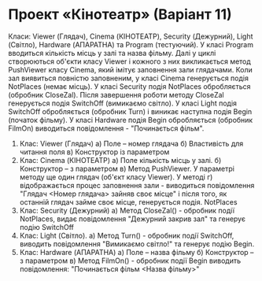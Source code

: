 # Проект «Кінотеатр» (Варіант 11)
Класи: Viewer (Глядач), Cinema (КІНОТЕАТР), Security (Дежурний), Light (Світло), Hardware (АПАРАТНА) та
Program (тестуючий).
У класі Program вводиться кількість місць у залі та назва фільму.
Далі у циклі створюються об'єкти класу Viewer і кожного з них викликається метод PushViewer класу
Cinema, який імітує заповнення зали глядачами.
Коли зал виявиться повністю заповненим, у класі Cinema генерується подія NotPlaces (немає місць).
У класі Security подія NotPlaces обробляється (обробник CloseZal). Після завершення роботи методу
CloseZal генерується подія SwitchOff (вимикаємо світло).
У класі Light подія SwitchOff обробляється (обробник Turn) і виникає наступна подія Begin (початок
фільму).
У класі Hardware подія Begin обробляється (обробник FilmOn) виводиться повідомлення - "Починається
фільм".
1. Клас: Viewer (Глядач)
а) Поле – номер глядача
б) Властивість для читання поля
в) Конструктор із параметром
2. Клас: Cinema (КІНОТЕАТР)
а) Поле кількість місць у залі.
б) Конструктор – з параметром
в) Метод PushViewer. У параметрі методу ще один глядач (об'єкт класу Viewer). У методі
г) відображається процес заповнення зали - виводиться повідомлення "Глядач <Номер
глядача> зайняв своє місце" і після того, як останній глядач займе своє місце, генерується
подія. NotPlaces
3. Клас: Security (Дежурний)
а) Метод CloseZal() - обробник події NotPlaces, видає повідомлення "Дежурний закрив зал"
та генерує подію SwitchOff
4. Клас: Light (Світло).
а) Метод Turn() - обробник події SwitchOff, виводить повідомлення "Вимикаємо світло!" та
генерує подію Begin.
5. Клас: Hardware (АПАРАТНА)
а) Поле – назва фільму
б) Конструктор – з параметром
в) Метод FilmOn() - обробник події Begin виводить повідомлення: "Починається фільм
<Назва фільму>"
